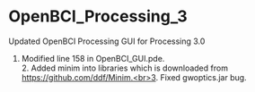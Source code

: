 # OpenBCI_Processing_3
Updated OpenBCI Processing GUI for Processing 3.0

1. Modified line 158 in OpenBCI_GUI.pde.<br>2. Added minim into libraries which is downloaded from https://github.com/ddf/Minim.<br>3. Fixed gwoptics.jar bug.
